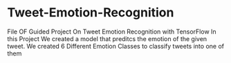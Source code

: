# Tweet-Emotion-Recognition
File OF Guided Project On Tweet Emotion Recognition with TensorFlow
In this Project We created a model that preditcs the emotion of the given tweet.
We created 6 Different Emotion Classes to classify tweets into one of them
